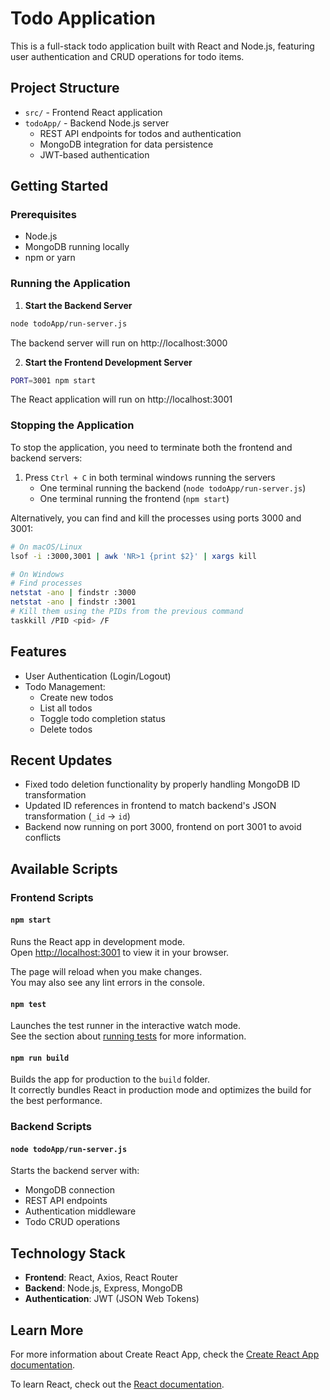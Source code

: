 # Todo Application

This is a full-stack todo application built with React and Node.js, featuring user authentication and CRUD operations for todo items.

## Project Structure

- `src/` - Frontend React application
- `todoApp/` - Backend Node.js server
  - REST API endpoints for todos and authentication
  - MongoDB integration for data persistence
  - JWT-based authentication

## Getting Started

### Prerequisites

- Node.js
- MongoDB running locally
- npm or yarn

### Running the Application

1. **Start the Backend Server**
```bash
node todoApp/run-server.js
```
The backend server will run on http://localhost:3000

2. **Start the Frontend Development Server**
```bash
PORT=3001 npm start
```
The React application will run on http://localhost:3001

### Stopping the Application

To stop the application, you need to terminate both the frontend and backend servers:

1. Press `Ctrl + C` in both terminal windows running the servers
   - One terminal running the backend (`node todoApp/run-server.js`)
   - One terminal running the frontend (`npm start`)

Alternatively, you can find and kill the processes using ports 3000 and 3001:
```bash
# On macOS/Linux
lsof -i :3000,3001 | awk 'NR>1 {print $2}' | xargs kill

# On Windows
# Find processes
netstat -ano | findstr :3000
netstat -ano | findstr :3001
# Kill them using the PIDs from the previous command
taskkill /PID <pid> /F
```

## Features

- User Authentication (Login/Logout)
- Todo Management:
  - Create new todos
  - List all todos
  - Toggle todo completion status
  - Delete todos

## Recent Updates

- Fixed todo deletion functionality by properly handling MongoDB ID transformation
- Updated ID references in frontend to match backend's JSON transformation (`_id` → `id`)
- Backend now running on port 3000, frontend on port 3001 to avoid conflicts

## Available Scripts

### Frontend Scripts

#### `npm start`

Runs the React app in development mode.\
Open [http://localhost:3001](http://localhost:3001) to view it in your browser.

The page will reload when you make changes.\
You may also see any lint errors in the console.

#### `npm test`

Launches the test runner in the interactive watch mode.\
See the section about [running tests](https://facebook.github.io/create-react-app/docs/running-tests) for more information.

#### `npm run build`

Builds the app for production to the `build` folder.\
It correctly bundles React in production mode and optimizes the build for the best performance.

### Backend Scripts

#### `node todoApp/run-server.js`

Starts the backend server with:
- MongoDB connection
- REST API endpoints
- Authentication middleware
- Todo CRUD operations

## Technology Stack

- **Frontend**: React, Axios, React Router
- **Backend**: Node.js, Express, MongoDB
- **Authentication**: JWT (JSON Web Tokens)

## Learn More

For more information about Create React App, check the [Create React App documentation](https://facebook.github.io/create-react-app/docs/getting-started).

To learn React, check out the [React documentation](https://reactjs.org/).
